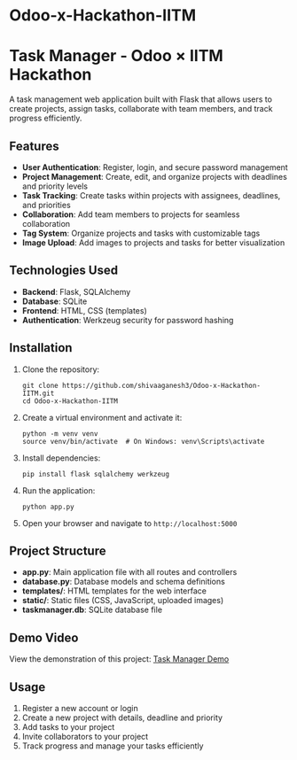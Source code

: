 # Odoo-x-Hackathon-IITM
# Task Manager - Odoo × IITM Hackathon

A task management web application built with Flask that allows users to create projects, assign tasks, collaborate with team members, and track progress efficiently.

## Features

- **User Authentication**: Register, login, and secure password management
- **Project Management**: Create, edit, and organize projects with deadlines and priority levels
- **Task Tracking**: Create tasks within projects with assignees, deadlines, and priorities
- **Collaboration**: Add team members to projects for seamless collaboration
- **Tag System**: Organize projects and tasks with customizable tags
- **Image Upload**: Add images to projects and tasks for better visualization

## Technologies Used

- **Backend**: Flask, SQLAlchemy
- **Database**: SQLite
- **Frontend**: HTML, CSS (templates)
- **Authentication**: Werkzeug security for password hashing

## Installation

1. Clone the repository:
   ```
   git clone https://github.com/shivaaganesh3/Odoo-x-Hackathon-IITM.git
   cd Odoo-x-Hackathon-IITM
   ```

2. Create a virtual environment and activate it:
   ```
   python -m venv venv
   source venv/bin/activate  # On Windows: venv\Scripts\activate
   ```

3. Install dependencies:
   ```
   pip install flask sqlalchemy werkzeug
   ```

4. Run the application:
   ```
   python app.py
   ```

5. Open your browser and navigate to `http://localhost:5000`

## Project Structure

- **app.py**: Main application file with all routes and controllers
- **database.py**: Database models and schema definitions
- **templates/**: HTML templates for the web interface
- **static/**: Static files (CSS, JavaScript, uploaded images)
- **taskmanager.db**: SQLite database file

## Demo Video

View the demonstration of this project: [Task Manager Demo](https://drive.google.com/file/d/1kkq_DmeGMrK-oWWQUt6Joj2P5Uga8gtB/view?usp=sharing)

## Usage

1. Register a new account or login
2. Create a new project with details, deadline and priority
3. Add tasks to your project
4. Invite collaborators to your project
5. Track progress and manage your tasks efficiently

